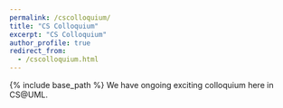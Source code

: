 ```yaml
---
permalink: /cscolloquium/
title: "CS Colloquium"
excerpt: "CS Colloquium"
author_profile: true
redirect_from: 
  - /cscolloquium.html
---
```


{% include base_path %}
We have ongoing exciting colloquium here in CS@UML.
